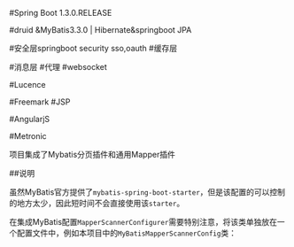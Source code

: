 

#Spring Boot 1.3.0.RELEASE

#druid &MyBatis3.3.0  | Hibernate&springboot JPA

#安全层springboot security
sso,oauth
#缓存层

#消息层
#代理
#websocket

#Lucence

#Freemark
#JSP


#AngularjS

#Metronic





项目集成了Mybatis分页插件和通用Mapper插件



##说明

虽然MyBatis官方提供了`mybatis-spring-boot-starter`，但是该配置的可以控制的地方太少，因此短时间不会直接使用该`starter`。

在集成MyBatis配置`MapperScannerConfigurer`需要特别注意，将该类单独放在一个配置文件中，例如本项目中的`MyBatisMapperScannerConfig`类：

